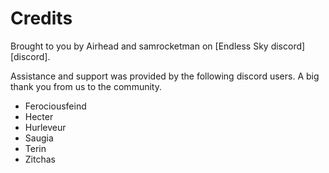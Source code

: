 # Credits

Brought to you by Airhead and samrocketman on [Endless Sky discord][discord].

Assistance and support was provided by the following discord users.  A big thank
you from us to the community.

- Ferociousfeind
- Hecter
- Hurleveur
- Saugia
- Terin
- Zitchas
